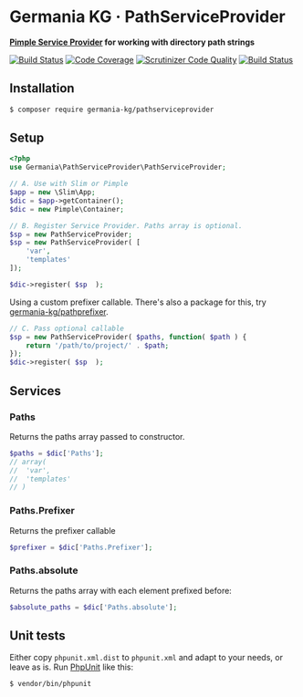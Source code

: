 # Germania KG · PathServiceProvider

**[Pimple Service Provider](https://pimple.symfony.com/#extending-a-container) for working with directory path strings**


[![Build Status](https://travis-ci.org/GermaniaKG/PathServiceProvider.svg?branch=master)](https://travis-ci.org/GermaniaKG/PathServiceProvider)
[![Code Coverage](https://scrutinizer-ci.com/g/GermaniaKG/PathServiceProvider/badges/coverage.png?b=master)](https://scrutinizer-ci.com/g/GermaniaKG/PathServiceProvider/?branch=master)
[![Scrutinizer Code Quality](https://scrutinizer-ci.com/g/GermaniaKG/PathServiceProvider/badges/quality-score.png?b=master)](https://scrutinizer-ci.com/g/GermaniaKG/PathServiceProvider/?branch=master)
[![Build Status](https://scrutinizer-ci.com/g/GermaniaKG/PathServiceProvider/badges/build.png?b=master)](https://scrutinizer-ci.com/g/GermaniaKG/PathServiceProvider/build-status/master)


## Installation

```bash
$ composer require germania-kg/pathserviceprovider
```

## Setup

```php
<?php
use Germania\PathServiceProvider\PathServiceProvider;

// A. Use with Slim or Pimple
$app = new \Slim\App;
$dic = $app->getContainer();
$dic = new Pimple\Container;

// B. Register Service Provider. Paths array is optional.
$sp = new PathServiceProvider;
$sp = new PathServiceProvider( [
	'var',
	'templates'	
]);

$dic->register( $sp  );
```

Using a custom prefixer callable. There's also a package for this, try [germania-kg/pathprefixer](https://github.com/GermaniaKG/PathPrefixer).

```php
// C. Pass optional callable
$sp = new PathServiceProvider( $paths, function( $path ) {
	return '/path/to/project/' . $path;
});
$dic->register( $sp  );
```

## Services

### Paths

Returns the paths array passed to constructor.

```php
$paths = $dic['Paths'];
// array(
// 	'var',
// 	'templates'	
// )
```


### Paths.Prefixer

Returns the prefixer callable

```php
$prefixer = $dic['Paths.Prefixer'];
```

### Paths.absolute

Returns the paths array with each element prefixed before:

```php
$absolute_paths = $dic['Paths.absolute'];
```


## Unit tests

Either copy `phpunit.xml.dist` to `phpunit.xml` and adapt to your needs, or leave as is. 
Run [PhpUnit](https://phpunit.de/) like this:

```bash
$ vendor/bin/phpunit
```

